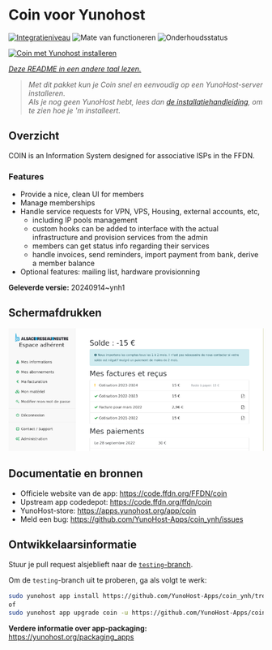 <!--
NB: Deze README is automatisch gegenereerd door <https://github.com/YunoHost/apps/tree/master/tools/readme_generator>
Hij mag NIET handmatig aangepast worden.
-->

# Coin voor Yunohost

[![Integratieniveau](https://dash.yunohost.org/integration/coin.svg)](https://ci-apps.yunohost.org/ci/apps/coin/) ![Mate van functioneren](https://ci-apps.yunohost.org/ci/badges/coin.status.svg) ![Onderhoudsstatus](https://ci-apps.yunohost.org/ci/badges/coin.maintain.svg)

[![Coin met Yunohost installeren](https://install-app.yunohost.org/install-with-yunohost.svg)](https://install-app.yunohost.org/?app=coin)

*[Deze README in een andere taal lezen.](./ALL_README.md)*

> *Met dit pakket kun je Coin snel en eenvoudig op een YunoHost-server installeren.*  
> *Als je nog geen YunoHost hebt, lees dan [de installatiehandleiding](https://yunohost.org/install), om te zien hoe je 'm installeert.*

## Overzicht

COIN is an Information System designed for associative ISPs in the FFDN.

### Features

- Provide a nice, clean UI for members
- Manage memberships
- Handle service requests for VPN, VPS, Housing, external accounts, etc,
    - including IP pools management
    - custom hooks can be added to interface with the actual infrastructure and provision services from the admin
    - members can get status info regarding their services
    - handle invoices, send reminders, import payment from bank, derive a member balance
- Optional features: mailing list, hardware provisionning


**Geleverde versie:** 20240914~ynh1

## Schermafdrukken

![Schermafdrukken van Coin](./doc/screenshots/screenshot.png)

## Documentatie en bronnen

- Officiele website van de app: <https://code.ffdn.org/FFDN/coin>
- Upstream app codedepot: <https://code.ffdn.org/ffdn/coin>
- YunoHost-store: <https://apps.yunohost.org/app/coin>
- Meld een bug: <https://github.com/YunoHost-Apps/coin_ynh/issues>

## Ontwikkelaarsinformatie

Stuur je pull request alsjeblieft naar de [`testing`-branch](https://github.com/YunoHost-Apps/coin_ynh/tree/testing).

Om de `testing`-branch uit te proberen, ga als volgt te werk:

```bash
sudo yunohost app install https://github.com/YunoHost-Apps/coin_ynh/tree/testing --debug
of
sudo yunohost app upgrade coin -u https://github.com/YunoHost-Apps/coin_ynh/tree/testing --debug
```

**Verdere informatie over app-packaging:** <https://yunohost.org/packaging_apps>
